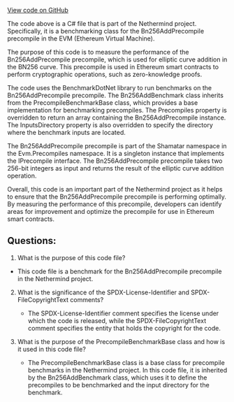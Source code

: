 [View code on GitHub](https://github.com/nethermindeth/nethermind/Nethermind.Precompiles.Benchmark/Bn256AddBenchmark.cs)

The code above is a C# file that is part of the Nethermind project. Specifically, it is a benchmarking class for the Bn256AddPrecompile precompile in the EVM (Ethereum Virtual Machine). 

The purpose of this code is to measure the performance of the Bn256AddPrecompile precompile, which is used for elliptic curve addition in the BN256 curve. This precompile is used in Ethereum smart contracts to perform cryptographic operations, such as zero-knowledge proofs. 

The code uses the BenchmarkDotNet library to run benchmarks on the Bn256AddPrecompile precompile. The Bn256AddBenchmark class inherits from the PrecompileBenchmarkBase class, which provides a base implementation for benchmarking precompiles. The Precompiles property is overridden to return an array containing the Bn256AddPrecompile instance. The InputsDirectory property is also overridden to specify the directory where the benchmark inputs are located. 

The Bn256AddPrecompile precompile is part of the Shamatar namespace in the Evm.Precompiles namespace. It is a singleton instance that implements the IPrecompile interface. The Bn256AddPrecompile precompile takes two 256-bit integers as input and returns the result of the elliptic curve addition operation. 

Overall, this code is an important part of the Nethermind project as it helps to ensure that the Bn256AddPrecompile precompile is performing optimally. By measuring the performance of this precompile, developers can identify areas for improvement and optimize the precompile for use in Ethereum smart contracts.
## Questions: 
 1. What is the purpose of this code file?
   - This code file is a benchmark for the Bn256AddPrecompile precompile in the Nethermind project.

2. What is the significance of the SPDX-License-Identifier and SPDX-FileCopyrightText comments?
   - The SPDX-License-Identifier comment specifies the license under which the code is released, while the SPDX-FileCopyrightText 
     comment specifies the entity that holds the copyright for the code.

3. What is the purpose of the PrecompileBenchmarkBase class and how is it used in this code file?
   - The PrecompileBenchmarkBase class is a base class for precompile benchmarks in the Nethermind project. In this code file, 
     it is inherited by the Bn256AddBenchmark class, which uses it to define the precompiles to be benchmarked and the input 
     directory for the benchmark.